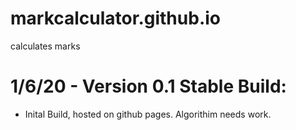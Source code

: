 # markcalculator.github.io
calculates marks

# 1/6/20 - Version 0.1 Stable Build:
- Inital Build, hosted on github pages. Algorithim needs work.
